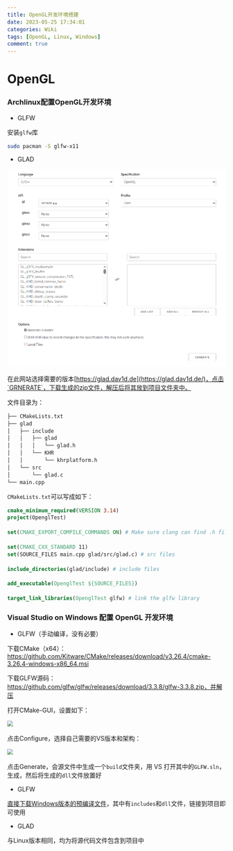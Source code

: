```yaml
---
title: OpenGL开发环境搭建
date: 2023-05-25 17:34:01
categories: Wiki
tags: [OpenGL, Linux, Windows]
comment: true
---
```


<!--more-->

# OpenGL

### Archlinux配置OpenGL开发环境

- GLFW

安装`glfw`库

```bash
sudo pacman -S glfw-x11
```

- GLAD

<img src="https://raw.githubusercontent.com/Dionysen/BlogCDN/main/img/gladv.png" style="zoom:80%;" />

在此网站选择需要的版本[https://glad.dav1d.de](https://glad.dav1d.de/)，点击`GRNERATE`，下载生成的zip文件，解压后将其放到项目文件夹中。

文件目录为：

```bash
├── CMakeLists.txt
├── glad
│   ├── include
│   │   ├── glad
│   │   │   └── glad.h
│   │   └── KHR
│   │       └── khrplatform.h
│   └── src
│       └── glad.c
└── main.cpp
```

`CMakeLists.txt`可以写成如下：

```cmake
cmake_minimum_required(VERSION 3.14)
project(OpenglTest)

set(CMAKE_EXPORT_COMPILE_COMMANDS ON) # Make sure clang can find .h file

set(CMAKE_CXX_STANDARD 11)
set(SOURCE_FILES main.cpp glad/src/glad.c) # src files

include_directories(glad/include) # include files

add_executable(OpenglTest ${SOURCE_FILES})

target_link_libraries(OpenglTest glfw) # link the glfw library
```

### Visual Studio on Windows 配置 OpenGL 开发环境

- GLFW（手动编译，没有必要）

下载CMake（x64）：https://github.com/Kitware/CMake/releases/download/v3.26.4/cmake-3.26.4-windows-x86_64.msi

下载GLFW源码：https://github.com/glfw/glfw/releases/download/3.3.8/glfw-3.3.8.zip，并解压

打开CMake-GUI，设置如下：

 <img src="https://cdn.jsdelivr.net/gh/Dionysen/BlogCDN@main/img/image-20230525010644603.png" style="zoom:80%;" />

点击Configure，选择自己需要的VS版本和架构：

<img src="https://cdn.jsdelivr.net/gh/Dionysen/BlogCDN@main/img/image-20230525010811588.png" style="zoom:80%;" />

点击Generate，会源文件中生成一个`build`文件夹，用 VS 打开其中的`GLFW.sln`，生成，然后将生成的`dll`文件放置好

- GLFW

[直接下载Windows版本的预编译文件](https://www.glfw.org/download.html)，其中有`includes`和`dll`文件，链接到项目即可使用

- GLAD

与Linux版本相同，均为将源代码文件包含到项目中